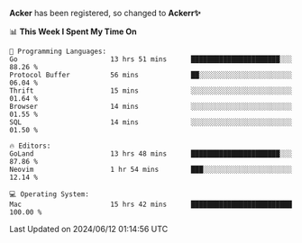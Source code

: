 **Acker** has been registered, so changed to **Ackerr✨**

<!--START_SECTION:waka-->
📊 **This Week I Spent My Time On** 

```text
💬 Programming Languages: 
Go                       13 hrs 51 mins      ██████████████████████░░░   88.26 % 
Protocol Buffer          56 mins             ██░░░░░░░░░░░░░░░░░░░░░░░   06.04 % 
Thrift                   15 mins             ░░░░░░░░░░░░░░░░░░░░░░░░░   01.64 % 
Browser                  14 mins             ░░░░░░░░░░░░░░░░░░░░░░░░░   01.55 % 
SQL                      14 mins             ░░░░░░░░░░░░░░░░░░░░░░░░░   01.50 % 

🔥 Editors: 
GoLand                   13 hrs 48 mins      ██████████████████████░░░   87.86 % 
Neovim                   1 hr 54 mins        ███░░░░░░░░░░░░░░░░░░░░░░   12.14 % 

💻 Operating System: 
Mac                      15 hrs 42 mins      █████████████████████████   100.00 % 
```


 Last Updated on 2024/06/12 01:14:56 UTC
<!--END_SECTION:waka-->
